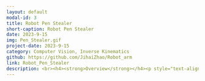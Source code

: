 ```yaml
---
layout: default
modal-id: 3
title: Robot Pen Stealer
short-caption: Robot Pen Stealer
date: 2023-9-15
img: Pen_Stealer.gif
project-date: 2023-9-15
category: Computer Vision, Inverse Kinematics
github: https://github.com/JihaiZhao/Robot_arm
link: Robot_Pen_Stealer
description: <br><h4><strong>Overview</strong></h4><p style="text-align:left;"><p style="text-align:left;">Use the RealSense to measure the 3D location of my purple pen. I use the interbotix_xs_toolbox to control the robot. Last get the robot capturing the pen.</p><h4><strong>Video Demo</strong></h4><iframe width="700" height="450" src="https://www.youtube.com/embed/zqDcZX2BYwI" title="YouTube video player" frameborder="0" allow="accelerometer; autoplay; clipboard-write; encrypted-media; gyroscope; picture-in-picture; web-share" allowfullscreen></iframe><br><h4><strong>Set Up</strong></h4><p style="text-align:left;">The physical setup for this project requires the Trossen PincherX 100 and the Intel Realsense D435i. The field of view of the RealSense should substantially overlap with part of the PincherX's workspace and I decided to offset the D435i 90 degrees from the front of the PincherX.</p><h4><strong>Pen Recognition</strong></h4><p style="text-align:left;">The approach is to use classical computer vision techniques on the RGB image to locate the pen in 2D space. Then align the Depth map to the RGB image and use the pen location as a mask to get the 3D information. Finally, draw the contour of the pen and find the centroid of the pen. This information will be fed into a controller that will enable the robot to grab the pen. </p><br><h4><strong>Robot Control</strong></h4><p style="text-align:left;">I will use the interbotix_xs_toolbox to control the robot. <br>There are total four steps. <ul><li><p style="text-align:left;">Measure The Pen Location.</li><li><p style="text-align:left;">Move forward until the pen is inside the grippers. </li><li><p style="text-align:left;">Close the gripper</li><li><p style="text-align:left;">Return to home position</li></ul></p>
---
```

